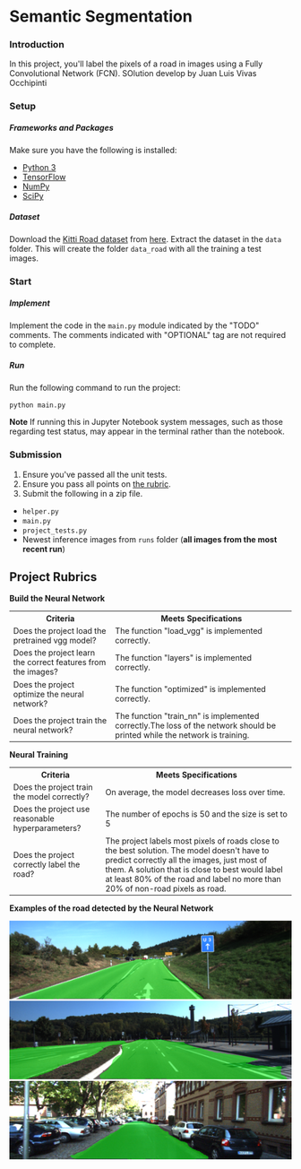 # Semantic Segmentation
### Introduction
In this project, you'll label the pixels of a road in images using a Fully Convolutional Network (FCN). SOlution develop by Juan Luis Vivas Occhipinti

### Setup
##### Frameworks and Packages
Make sure you have the following is installed:
 - [Python 3](https://www.python.org/)
 - [TensorFlow](https://www.tensorflow.org/)
 - [NumPy](http://www.numpy.org/)
 - [SciPy](https://www.scipy.org/)
##### Dataset
Download the [Kitti Road dataset](http://www.cvlibs.net/datasets/kitti/eval_road.php) from [here](http://www.cvlibs.net/download.php?file=data_road.zip).  Extract the dataset in the `data` folder.  This will create the folder `data_road` with all the training a test images.

### Start
##### Implement
Implement the code in the `main.py` module indicated by the "TODO" comments.
The comments indicated with "OPTIONAL" tag are not required to complete.
##### Run
Run the following command to run the project:
```
python main.py
```
**Note** If running this in Jupyter Notebook system messages, such as those regarding test status, may appear in the terminal rather than the notebook.

### Submission
1. Ensure you've passed all the unit tests.
2. Ensure you pass all points on [the rubric](https://review.udacity.com/#!/rubrics/989/view).
3. Submit the following in a zip file.
 - `helper.py`
 - `main.py`
 - `project_tests.py`
 - Newest inference images from `runs` folder  (**all images from the most recent run**)
 
## Project Rubrics

<b>Build the Neural Network</b>
<table>
	<tr>
		<th>Criteria</th>
		<th>Meets Specifications</th>
	</tr>
	<tr>
		<td>Does the project load the pretrained vgg model?</td>
		<td>The function "load_vgg" is implemented correctly.</td>
	</tr>
	<tr>
		<td>Does the project learn the correct features from the images?</td>
		<td>The function "layers" is implemented correctly.</td>
	</tr>
	<tr>
		<td>Does the project optimize the neural network?</td>
		<td>The function "optimized" is implemented correctly.</td>
	</tr>
	<tr>
		<td>Does the project train the neural network?</td>
		<td>The function "train_nn" is implemented correctly.The loss of the network should be printed while the network is training.</td>
	</tr>
</table>

<b>Neural Training</b>
<table>
	<tr>
		<th>Criteria</th>
		<th>Meets Specifications</th>
	</tr>
	<tr>
		<td>Does the project train the model correctly?</td>
		<td>On average, the model decreases loss over time.</td>
	</tr>
	<tr>
		<td>Does the project use reasonable hyperparameters?</td>
		<td>The number of epochs is 50 and the size is set to 5</td>
	</tr>
	<tr>
		<td>Does the project correctly label the road?</td>
		<td>The project labels most pixels of roads close to the best solution. The model doesn't have to predict correctly all the images, just most of them. A solution that is close to best would label at least 80% of the road and label no more than 20% of non-road pixels as road.</td>
	</tr>
</table>

<b>Examples of the road detected by the Neural Network</b>

<img src="img/1.png" alt="Example 1"> 
<img src="img/2.png" alt="Example 2"> 
<img src="img/3.png" alt="Example 3"> 
